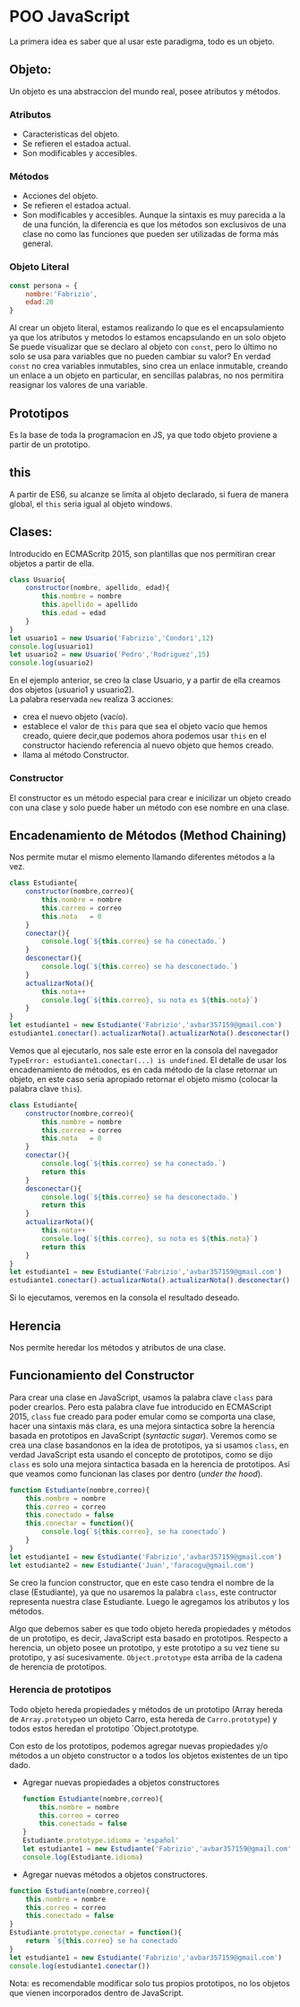 # POO JavaScript
La primera idea es saber que al usar este paradigma, todo es un objeto.  
## Objeto: 
Un objeto es una abstraccion del mundo real, posee atributos y métodos.
### Atributos
- Caracteristicas del objeto.
- Se refieren el estadoa actual.
- Son modificables y accesibles.
### Métodos
- Acciones del objeto.
- Se refieren el estadoa actual.
- Son modificables y accesibles.
Aunque la sintaxis es muy parecida a la de una función, la diferencia es que los métodos son exclusivos de una clase no como las funciones que pueden ser utilizadas de forma más general.

### Objeto Literal
```JavaScript
const persona = {
    nombre:'Fabrizio',
    edad:20
}
```
Al crear un objeto literal, estamos realizando lo que es el encapsulamiento ya que los atributos y metodos lo estamos encapsulando en un solo objeto
Se puede visualizar que se declaro al objeto con `const`, pero lo último no solo se usa para variables que no pueden cambiar su valor?
En verdad `const` no crea variables inmutables, sino crea un enlace inmutable, creando un enlace a un objeto en particular, en sencillas palabras, no nos permitira reasignar los valores de una variable.
## Prototipos
Es la base de toda la programacion en JS, ya que todo objeto proviene a partir de un prototipo.
## this
A partir de ES6, su alcanze se limita al objeto declarado, si fuera de manera global, el `this` seria igual al objeto windows.

## Clases:
Introducido en ECMAScritp 2015, son plantillas que nos permitiran crear objetos a partir de ella.
```JavaScript
class Usuario{
    constructor(nombre, apellido, edad){
        this.nombre = nombre
        this.apellido = apellido
        this.edad = edad
    }
}
let usuario1 = new Usuario('Fabrizio','Condori',12)
console.log(usuario1)
let usuario2 = new Usuario('Pedro','Rodriguez',15)
console.log(usuario2)
```
En el ejemplo anterior, se creo la clase Usuario, y a partir de ella creamos dos objetos (usuario1 y usuario2).  
La palabra reservada `new` realiza 3 acciones:
- crea el nuevo objeto (vacío).
- establece el valor de `this` para que sea el objeto vacío que hemos creado, quiere decir,que podemos ahora podemos usar `this` en el constructor haciendo referencia al nuevo objeto que hemos creado.
- llama al método Constructor.
### Constructor
El constructor es un método especial para crear e inicilizar un objeto creado con una clase y solo puede haber un método con ese nombre en una clase.

## Encadenamiento de Métodos (Method Chaining)
Nos permite mutar el mismo elemento llamando diferentes métodos a la vez.
```JavaScript
class Estudiante{
    constructor(nombre,correo){
        this.nombre = nombre
        this.correo = correo
        this.nota   = 0
    }
    conectar(){
        console.log(`${this.correo} se ha conectado.`)
    }
    desconectar(){
        console.log(`${this.correo} se ha desconectado.`)
    }
    actualizarNota(){
        this.nota++
        console.log(`${this.correo}, su nota es ${this.nota}`)
    }
}
let estudiante1 = new Estudiante('Fabrizio','avbar357159@gmail.com')
estudiante1.conectar().actualizarNota().actualizarNota().desconectar()
```
Vemos que al ejecutarlo, nos sale este error en la consola del navegador `TypeError: estudiante1.conectar(...) is undefined`. El detalle de usar los encadenamiento de métodos, es en cada método de la clase retornar un objeto, en este caso seria apropiado retornar el objeto mismo (colocar la palabra clave `this`).
```JavaScript
class Estudiante{
    constructor(nombre,correo){
        this.nombre = nombre
        this.correo = correo
        this.nota   = 0
    }
    conectar(){
        console.log(`${this.correo} se ha conectado.`)
        return this
    }
    desconectar(){
        console.log(`${this.correo} se ha desconectado.`)
        return this
    }
    actualizarNota(){
        this.nota++
        console.log(`${this.correo}, su nota es ${this.nota}`)
        return this
    }
}
let estudiante1 = new Estudiante('Fabrizio','avbar357159@gmail.com')
estudiante1.conectar().actualizarNota().actualizarNota().desconectar()
```
Si lo ejecutamos, veremos en la consola el resultado deseado.

## Herencia
Nos permite heredar los métodos y atributos de una clase.
## Funcionamiento del Constructor
Para crear una clase en JavaScript, usamos la palabra clave `class` para poder crearlos. Pero esta palabra clave fue introducido en ECMAScript 2015, `class` fue creado para poder emular como se comporta una clase, hacer una sintaxis más clara, es una mejora sintactica sobre la herencia basada en prototipos en JavaScript (*syntactic sugar*). 
Veremos como se crea una clase basandonos en la idea de prototipos, ya si usamos `class`, en verdad JavaScript esta usando el concepto de prototipos, como se dijo `class` es solo una mejora sintactica basada en la herencia de prototipos.
Así que veamos como funcionan las clases por dentro (*under the hood*).
```JavaScript
function Estudiante(nombre,correo){
    this.nombre = nombre
    this.correo = correo
    this.conectado = false
    this.conectar = function(){
        console.log(`${this.correo}, se ha conectado`)
    }
}
let estudiante1 = new Estudiante('Fabrizio','avbar357159@gmail.com')
let estudiante2 = new Estudiante('Juan','faracogu@gmail.com')
```
Se creo la funcion constructor, que en este caso tendra el nombre de la clase (Estudiante), ya que no usaremos la palabra `class`, este contructor representa nuestra clase Estudiante. Luego le agregamos los atributos y los métodos.  

Algo que debemos saber es que todo objeto hereda propiedades y métodos de un prototipo, es decir, JavaScript esta basado en prototipos.
Respecto a herencia, un objeto posee un prototipo, y este prototipo a su vez tiene su prototipo, y así sucesivamente. `Object.prototype` esta arriba de la cadena de herencia de prototipos.
### Herencia de prototipos
Todo objeto hereda propiedades y métodos de un prototipo (Array hereda de `Array.prototype`o un objeto Carro, esta hereda de `Carro.prototype`) y todos estos heredan el prototipo `Object.prototype.

Con esto de los prototipos, podemos agregar nuevas propiedades y/o métodos a un objeto constructor o a todos los objetos existentes de un tipo dado.
- Agregar nuevas propiedades a objetos constructores
    ```JavaScript
    function Estudiante(nombre,correo){
        this.nombre = nombre
        this.correo = correo
        this.conectado = false
    }
    Estudiante.prototype.idioma = 'español'
    let estudiante1 = new Estudiante('Fabrizio','avbar357159@gmail.com')
    console.log(Estudiante.idioma)
    ```

- Agregar nuevas métodos a objetos constructores.
```JavaScript
function Estudiante(nombre,correo){
    this.nombre = nombre
    this.correo = correo
    this.conectado = false
}
Estudiante.prototype.conectar = function(){
    return `${this.correo} se ha conectado`
}
let estudiante1 = new Estudiante('Fabrizio','avbar357159@gmail.com')
console.log(estudiante1.conectar())
```
Nota: es recomendable modificar solo tus propios prototipos, no los objetos que vienen incorporados dentro de JavaScript.